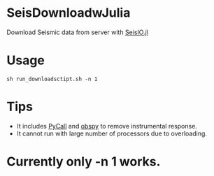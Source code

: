 # SeisDownloadwJulia
Download Seismic data from server with [SeisIO.jl](https://github.com/jpjones76/SeisIO.jl)

# Usage
`sh run_downloadsctipt.sh -n 1`

# Tips
- It includes [PyCall](https://github.com/JuliaPy/PyCall.jl) and [obspy](https://github.com/obspy/obspy/wiki) to remove instrumental response.
- It cannot run with large number of processors due to overloading.

# Currently only -n 1 works.

